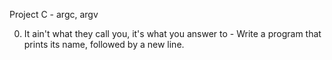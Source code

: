 Project C - argc, argv

0. It ain't what they call you, it's what you answer to - Write a program that prints its name, followed by a new line.
